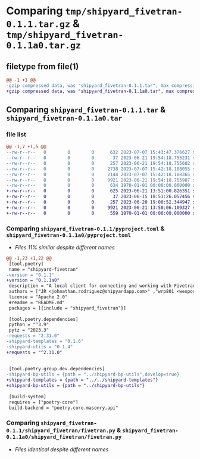 # Comparing `tmp/shipyard_fivetran-0.1.1.tar.gz` & `tmp/shipyard_fivetran-0.1.1a0.tar.gz`

## filetype from file(1)

```diff
@@ -1 +1 @@
-gzip compressed data, was "shipyard_fivetran-0.1.1.tar", max compression
+gzip compressed data, was "shipyard_fivetran-0.1.1a0.tar", max compression
```

## Comparing `shipyard_fivetran-0.1.1.tar` & `shipyard_fivetran-0.1.1a0.tar`

### file list

```diff
@@ -1,7 +1,5 @@
--rw-r--r--   0        0        0      632 2023-07-07 15:43:47.376627 shipyard_fivetran-0.1.1/pyproject.toml
--rw-r--r--   0        0        0       37 2023-06-21 19:54:18.755231 shipyard_fivetran-0.1.1/shipyard_fivetran/__init__.py
--rw-r--r--   0        0        0      257 2023-06-21 19:54:18.755602 shipyard_fivetran-0.1.1/shipyard_fivetran/cli/authtest.py
--rw-r--r--   0        0        0     2738 2023-07-07 15:42:18.108055 shipyard_fivetran-0.1.1/shipyard_fivetran/cli/sync.py
--rw-r--r--   0        0        0     2144 2023-07-07 15:42:18.108365 shipyard_fivetran-0.1.1/shipyard_fivetran/cli/update_connector.py
--rw-r--r--   0        0        0     9921 2023-06-21 19:54:18.755987 shipyard_fivetran-0.1.1/shipyard_fivetran/fivetran.py
--rw-r--r--   0        0        0      634 1970-01-01 00:00:00.000000 shipyard_fivetran-0.1.1/PKG-INFO
+-rw-r--r--   0        0        0      625 2023-06-21 13:51:00.826351 shipyard_fivetran-0.1.1a0/pyproject.toml
+-rw-r--r--   0        0        0       37 2023-06-15 18:51:26.057456 shipyard_fivetran-0.1.1a0/shipyard_fivetran/__init__.py
+-rw-r--r--   0        0        0      257 2023-06-20 19:00:52.344947 shipyard_fivetran-0.1.1a0/shipyard_fivetran/cli/authtest.py
+-rw-r--r--   0        0        0     9921 2023-06-21 13:50:06.109327 shipyard_fivetran-0.1.1a0/shipyard_fivetran/fivetran.py
+-rw-r--r--   0        0        0      559 1970-01-01 00:00:00.000000 shipyard_fivetran-0.1.1a0/PKG-INFO
```

### Comparing `shipyard_fivetran-0.1.1/pyproject.toml` & `shipyard_fivetran-0.1.1a0/pyproject.toml`

 * *Files 11% similar despite different names*

```diff
@@ -1,23 +1,22 @@
 [tool.poetry]
 name = "shipyard-fivetran"
-version = "0.1.1"
+version = "0.1.1a0"
 description = "A local client for connecting and working with Fivetran"
 authors = ["JR <johnathan.rodriguez@shipyardapp.com>" ,"wrp801 <wespoulsen@gmail.com>"]
 license = "Apache 2.0"
 #readme = "README.md"
 packages = [{include = "shipyard_fivetran"}]
 
 [tool.poetry.dependencies]
 python = "^3.9"
 pytz = "2023.3"
-requests = "2.31.0"
-shipyard-templates = "0.1.6"
-shipyard-utils = "0.1.4"
+requests = "^2.31.0"
 
 
 [tool.poetry.group.dev.dependencies]
-shipyard-bp-utils = {path = "../shipyard-bp-utils",develop=true}
+shipyard-templates = {path = "../../shipyard-templates"}
+shipyard-bp-utils = {path = "../shipyard-bp-utils"}
 
 [build-system]
 requires = ["poetry-core"]
 build-backend = "poetry.core.masonry.api"
```

### Comparing `shipyard_fivetran-0.1.1/shipyard_fivetran/fivetran.py` & `shipyard_fivetran-0.1.1a0/shipyard_fivetran/fivetran.py`

 * *Files identical despite different names*

